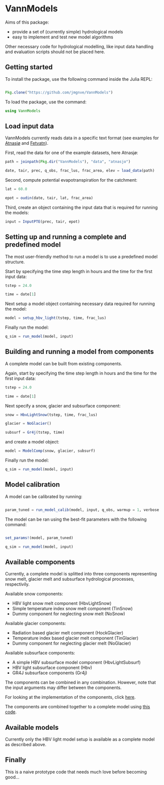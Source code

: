# VannModels

Aims of this package: 

- provide a set of (currently simple) hydrological models
- easy to implement and test new model algorithms

Other necessary code for hydrological modelling, like input data handling and evaluation scripts should not be placed here.

## Getting started

To install the package, use the following command inside the Julia REPL:

````julia

Pkg.clone("https://github.com/jmgnve/VannModels")
````




To load the package, use the command:

````julia
using VannModels
````





## Load input data

VannModels currently reads data in a specific text format (see examples for [Atnasjø](https://github.com/jmgnve/VannModels/tree/master/data/atnasjo) and [Fetvatn](https://github.com/jmgnve/VannModels/tree/master/data/fetvatn)). 

First, read the data for one of the example datasets, here Atnasjø:

````julia
path = joinpath(Pkg.dir("VannModels"), "data", "atnasjo")

date, tair, prec, q_obs, frac_lus, frac_area, elev = load_data(path)
````





Second, compute potential evapotranspiration for the catchment:

````julia
lat = 60.0

epot = oudin(date, tair, lat, frac_area)
````





Third, create an object containing the input data that is required for running the models:

````julia
input = InputPTE(prec, tair, epot)
````





## Setting up and running a complete and predefined model

The most user-friendly method to run a model is to use a predefined model structure.

Start by specifying the time step length in hours and the time for the first input data: 

````julia
tstep = 24.0

time = date[1]
````





Next setup a model object containing necessary data required for running the model:

````julia
model = setup_hbv_light(tstep, time, frac_lus)
````





Finally run the model:

````julia
q_sim = run_model(model, input)
````





## Building and running a model from components

A complete model can be built from existing components.

Again, start by specifying the time step length in hours and the time for the first input data: 

````julia
tstep = 24.0

time = date[1]
````





Next specify a snow, glacier and subsurface component:

````julia
snow = HbvLightSnow(tstep, time, frac_lus)

glacier = NoGlacier()

subsurf = Gr4j(tstep, time)
````





and create a model object:

````julia
model = ModelComp(snow, glacier, subsurf)
````





Finally run the model:

````julia
q_sim = run_model(model, input)
````





## Model calibration

A model can be calibrated by running:

````julia

param_tuned = run_model_calib(model, input, q_obs, warmup = 1, verbose = :silent)
````




The model can be ran using the best-fit parameters with the following command:

````julia

set_params!(model, param_tuned)

q_sim = run_model(model, input)
````




## Available components

Currently, a complete model is splitted into three components representing snow melt, glacier melt and subsurface hydrological processes, respectivily.

Available snow components:

- HBV light snow melt component (HbvLightSnow)
- Simple temperature index snow melt component (TinSnow)
- Dummy component for neglecting snow melt (NoSnow)

Available glacier components:

- Radiation based glacier melt component (HockGlacier)
- Temperature index based glacier melt component (TinGlacier)
- Dummy component for neglecting glacier melt (NoGlacier)

Available subsurface components:

- A simple HBV subsurface model component (HbvLightSubsurf)
- HBV light subsurface component (Hbv)
- GR4J subsurface components (Gr4j)

The components can be combined in any combination. However, note that the input arguments may differ between the components.

For looking at the implementation of the components, click [here](https://github.com/jmgnve/VannModels/tree/master/src/components).

The components are combined together to a complete model using [this code](https://github.com/jmgnve/VannModels/blob/master/src/models/model_components.jl).

## Available models

Currently only the HBV light model setup is available as a complete model as described above.

## Finally

This is a naive prototype code that needs much love before becoming good...
